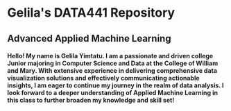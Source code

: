 # Gelila's DATA441 Repository
## Advanced Applied Machine Learning

#### Hello! My name is Gelila Yimtatu. I am a passionate and driven college Junior majoring in Computer Science and Data at the College of William and Mary. With extensive experience in delivering comprehensive data visualization solutions and effectively communicating actionable insights, I am eager to continue my journey in the realm of data analysis. I look forward to a deeper understanding of Applied Machine Learning in this class to further broaden my knowledge and skill set!
